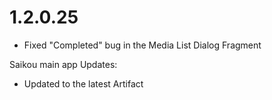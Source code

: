 # 1.2.0.25

- Fixed "Completed" bug in the Media List Dialog Fragment

Saikou main app Updates:
- Updated to the latest Artifact
